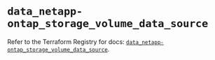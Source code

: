 # `data_netapp-ontap_storage_volume_data_source`

Refer to the Terraform Registry for docs: [`data_netapp-ontap_storage_volume_data_source`](https://registry.terraform.io/providers/netapp/netapp-ontap/2.3.0/docs/data-sources/storage_volume_data_source).
